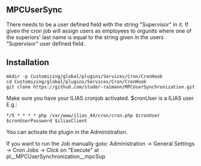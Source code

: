 MPCUserSync
----------
There needs to be a user defined field with the string "Supervisor" in it. If given the cron job will assign users as employees to orgunits where one of the superiors' last name is equal to the string given in the users "Supervisor" user defined field.

Installation
------------
```
mkdir -p Customizing/global/plugins/Services/Cron/CronHook
cd Customizing/global/plugins/Services/Cron/CronHook
git clone https://github.com/studer-raimann/MPCUserSynchronization.git
```
Make sure you have your ILIAS cronjob activated. $cronUser is a ILIAS user E.g.:
```
*/5 * * * * php /var/www/ilias_44/cron/cron.php $cronUser $cronUserPassword $iliasClient
``` 
You can activate the plugin in the Administration.

If you want to run the Job manually goto: Administration -> General Settings -> Cron Jobs -> Click on "Execute" at pl__MPCUserSynchronization__mpcSup
